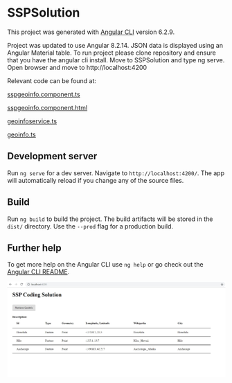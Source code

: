 # SSPSolution

This project was generated with [Angular CLI](https://github.com/angular/angular-cli) version 6.2.9. 

Project was updated to use Angular 8.2.14. JSON data is displayed using an Angular Material table. To run project please clone repository and ensure that you have the angular cli install. Move to SSPSolution and type ng serve. Open browser and move to http://localhost:4200

Relevant code can be found at:

[sspgeoinfo.component.ts](src/app/sspgeoinfo/sspgeoinfo.component.ts)

[sspgeoinfo.component.html](src/app/sspgeoinfo/sspgeoinfo.component.html)

[geoinfoservice.ts](src/app/services/geoinfoservice.ts)

[geoinfo.ts](src/app/models/sspgeoinfo.component.ts)


## Development server

Run `ng serve` for a dev server. Navigate to `http://localhost:4200/`. The app will automatically reload if you change any of the source files.

## Build

Run `ng build` to build the project. The build artifacts will be stored in the `dist/` directory. Use the `--prod` flag for a production build.

## Further help

To get more help on the Angular CLI use `ng help` or go check out the [Angular CLI README](https://github.com/angular/angular-cli/blob/master/README.md).

![SSPSolution](src/images/datasnapshot.JPG)
